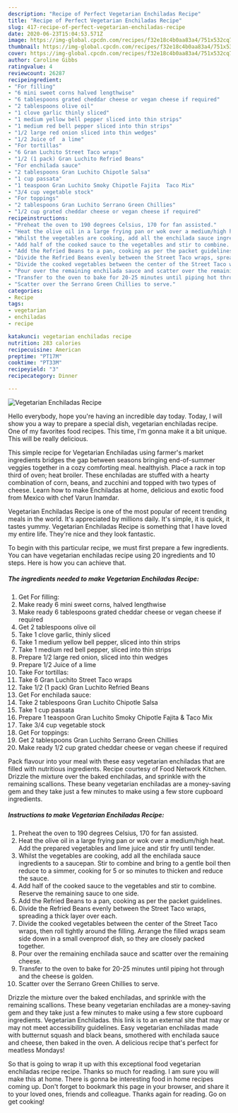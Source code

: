 ```yaml
---
description: "Recipe of Perfect Vegetarian Enchiladas Recipe"
title: "Recipe of Perfect Vegetarian Enchiladas Recipe"
slug: 417-recipe-of-perfect-vegetarian-enchiladas-recipe
date: 2020-06-23T15:04:53.571Z
image: https://img-global.cpcdn.com/recipes/f32e18c4b0aa83a4/751x532cq70/vegetarian-enchiladas-recipe-recipe-main-photo.jpg
thumbnail: https://img-global.cpcdn.com/recipes/f32e18c4b0aa83a4/751x532cq70/vegetarian-enchiladas-recipe-recipe-main-photo.jpg
cover: https://img-global.cpcdn.com/recipes/f32e18c4b0aa83a4/751x532cq70/vegetarian-enchiladas-recipe-recipe-main-photo.jpg
author: Caroline Gibbs
ratingvalue: 4
reviewcount: 26287
recipeingredient:
- "For filling"
- "6 mini sweet corns halved lengthwise"
- "6 tablespoons grated cheddar cheese or vegan cheese if required"
- "2 tablespoons olive oil"
- "1 clove garlic thinly sliced"
- "1 medium yellow bell pepper sliced into thin strips"
- "1 medium red bell pepper sliced into thin strips"
- "1/2 large red onion sliced into thin wedges"
- "1/2 Juice of  a lime"
- "For tortillas"
- "6 Gran Luchito Street Taco wraps"
- "1/2 (1 pack) Gran Luchito Refried Beans"
- "For enchilada sauce"
- "2 tablespoons Gran Luchito Chipotle Salsa"
- "1 cup passata"
- "1 teaspoon Gran Luchito Smoky Chipotle Fajita  Taco Mix"
- "3/4 cup vegetable stock"
- "For toppings"
- "2 tablespoons Gran Luchito Serrano Green Chillies"
- "1/2 cup grated cheddar cheese or vegan cheese if required"
recipeinstructions:
- "Preheat the oven to 190 degrees Celsius, 170 for fan assisted."
- "Heat the olive oil in a large frying pan or wok over a medium/high heat. Add the prepared vegetables and lime juice and stir fry until tender."
- "Whilst the vegetables are cooking, add all the enchilada sauce ingredients to a saucepan. Stir to combine and bring to a gentle boil then reduce to a simmer, cooking for 5 or so minutes to thicken and reduce the sauce."
- "Add half of the cooked sauce to the vegetables and stir to combine. Reserve the remaining sauce to one side."
- "Add the Refried Beans to a pan, cooking as per the packet guidelines."
- "Divide the Refried Beans evenly between the Street Taco wraps, spreading a thick layer over each."
- "Divide the cooked vegetables between the center of the Street Taco wraps, then roll tightly around the filling. Arrange the filled wraps seam side down in a small ovenproof dish, so they are closely packed together."
- "Pour over the remaining enchilada sauce and scatter over the remaining cheese."
- "Transfer to the oven to bake for 20-25 minutes until piping hot through and the cheese is golden."
- "Scatter over the Serrano Green Chillies to serve."
categories:
- Recipe
tags:
- vegetarian
- enchiladas
- recipe

katakunci: vegetarian enchiladas recipe 
nutrition: 283 calories
recipecuisine: American
preptime: "PT17M"
cooktime: "PT33M"
recipeyield: "3"
recipecategory: Dinner

---
```



![Vegetarian Enchiladas Recipe](https://img-global.cpcdn.com/recipes/f32e18c4b0aa83a4/751x532cq70/vegetarian-enchiladas-recipe-recipe-main-photo.jpg)

Hello everybody, hope you're having an incredible day today. Today, I will show you a way to prepare a special dish, vegetarian enchiladas recipe. One of my favorites food recipes. This time, I'm gonna make it a bit unique. This will be really delicious.

This simple recipe for Vegetarian Enchiladas using farmer&#39;s market ingredients bridges the gap between seasons bringing end-of-summer veggies together in a cozy comforting meal. healthyish. Place a rack in top third of oven; heat broiler. These enchiladas are stuffed with a hearty combination of corn, beans, and zucchini and topped with two types of cheese. Learn how to make Enchiladas at home, delicious and exotic food from Mexico with chef Varun Inamdar.

Vegetarian Enchiladas Recipe is one of the most popular of recent trending meals in the world. It's appreciated by millions daily. It's simple, it is quick, it tastes yummy. Vegetarian Enchiladas Recipe is something that I have loved my entire life. They're nice and they look fantastic.


To begin with this particular recipe, we must first prepare a few ingredients. You can have vegetarian enchiladas recipe using 20 ingredients and 10 steps. Here is how you can achieve that.

<!--inarticleads1-->

##### The ingredients needed to make Vegetarian Enchiladas Recipe:

1. Get For filling:
1. Make ready 6 mini sweet corns, halved lengthwise
1. Make ready 6 tablespoons grated cheddar cheese or vegan cheese if required
1. Get 2 tablespoons olive oil
1. Take 1 clove garlic, thinly sliced
1. Take 1 medium yellow bell pepper, sliced into thin strips
1. Take 1 medium red bell pepper, sliced into thin strips
1. Prepare 1/2 large red onion, sliced into thin wedges
1. Prepare 1/2 Juice of  a lime
1. Take For tortillas:
1. Take 6 Gran Luchito Street Taco wraps
1. Take 1/2 (1 pack) Gran Luchito Refried Beans
1. Get For enchilada sauce:
1. Take 2 tablespoons Gran Luchito Chipotle Salsa
1. Take 1 cup passata
1. Prepare 1 teaspoon Gran Luchito Smoky Chipotle Fajita &amp; Taco Mix
1. Take 3/4 cup vegetable stock
1. Get For toppings:
1. Get 2 tablespoons Gran Luchito Serrano Green Chillies
1. Make ready 1/2 cup grated cheddar cheese or vegan cheese if required


Pack flavour into your meal with these easy vegetarian enchiladas that are filled with nutritious ingredients. Recipe courtesy of Food Network Kitchen. Drizzle the mixture over the baked enchiladas, and sprinkle with the remaining scallions. These beany vegetarian enchiladas are a money-saving gem and they take just a few minutes to make using a few store cupboard ingredients. 

<!--inarticleads2-->

##### Instructions to make Vegetarian Enchiladas Recipe:

1. Preheat the oven to 190 degrees Celsius, 170 for fan assisted.
1. Heat the olive oil in a large frying pan or wok over a medium/high heat. Add the prepared vegetables and lime juice and stir fry until tender.
1. Whilst the vegetables are cooking, add all the enchilada sauce ingredients to a saucepan. Stir to combine and bring to a gentle boil then reduce to a simmer, cooking for 5 or so minutes to thicken and reduce the sauce.
1. Add half of the cooked sauce to the vegetables and stir to combine. Reserve the remaining sauce to one side.
1. Add the Refried Beans to a pan, cooking as per the packet guidelines.
1. Divide the Refried Beans evenly between the Street Taco wraps, spreading a thick layer over each.
1. Divide the cooked vegetables between the center of the Street Taco wraps, then roll tightly around the filling. Arrange the filled wraps seam side down in a small ovenproof dish, so they are closely packed together.
1. Pour over the remaining enchilada sauce and scatter over the remaining cheese.
1. Transfer to the oven to bake for 20-25 minutes until piping hot through and the cheese is golden.
1. Scatter over the Serrano Green Chillies to serve.


Drizzle the mixture over the baked enchiladas, and sprinkle with the remaining scallions. These beany vegetarian enchiladas are a money-saving gem and they take just a few minutes to make using a few store cupboard ingredients. Vegetarian Enchiladas. this link is to an external site that may or may not meet accessibility guidelines. Easy vegetarian enchiladas made with butternut squash and black beans, smothered with enchilada sauce and cheese, then baked in the oven. A delicious recipe that&#39;s perfect for meatless Mondays! 

So that is going to wrap it up with this exceptional food vegetarian enchiladas recipe recipe. Thanks so much for reading. I am sure you will make this at home. There is gonna be interesting food in home recipes coming up. Don't forget to bookmark this page in your browser, and share it to your loved ones, friends and colleague. Thanks again for reading. Go on get cooking!
